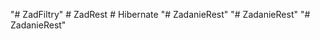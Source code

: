 "# ZadFiltry" 
#   Z a d R e s t  
 #   H i b e r n a t e  
 "# ZadanieRest" 
"# ZadanieRest" 
"# ZadanieRest" 
